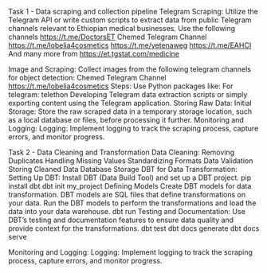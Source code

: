 Task 1 - Data scraping and collection pipeline
Telegram Scraping: Utilize the Telegram API or write custom scripts to extract data from public Telegram channels relevant to Ethiopian medical businesses. Use the following channels
https://t.me/DoctorsET
Chemed Telegram Channel
https://t.me/lobelia4cosmetics
https://t.me/yetenaweg
https://t.me/EAHCI
And many more from https://et.tgstat.com/medicine

Image and Scraping: Collect images from the following telegram channels for object detection:
Chemed Telegram Channel
https://t.me/lobelia4cosmetics
Steps:
Use Python packages like:
For telegram: telethon
Developing Telegram data extraction scripts or simply exporting content using the Telegram application.
 Storing Raw Data:
Initial Storage: Store the raw scraped data in a temporary storage location, such as a local database or files, before processing it further.
Monitoring and Logging:
Logging: Implement logging to track the scraping process, capture errors, and monitor progress.

Task 2 -  Data Cleaning and Transformation
Data Cleaning:
Removing Duplicates
Handling Missing Values
Standardizing Formats
Data Validation
Storing Cleaned Data
Database Storage
DBT for Data Transformation:
Setting Up DBT: Install DBT (Data Build Tool) and set up a DBT project.
pip install dbt
dbt init my_project
Defining Models
Create DBT models for data transformation. DBT models are SQL files that define transformations on your data.
Run the DBT models to perform the transformations and load the data into your data warehouse.
dbt run
Testing and Documentation: Use DBT’s testing and documentation features to ensure data quality and provide context for the transformations.
dbt test
dbt docs generate
dbt docs serve

Monitoring and Logging:
Logging: Implement logging to track the scraping process, capture errors, and monitor progress.
